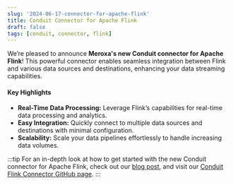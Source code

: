 ```yaml
---
slug: '2024-06-17-connector-for-apache-flink'
title: Conduit Connector for Apache Flink
draft: false
tags: [conduit, connector, flink]
---
```


We’re pleased to announce **Meroxa's new Conduit connector for Apache Flink**! This powerful connector enables seamless integration between Flink and various data sources and destinations, enhancing your data streaming capabilities.

<!--truncate-->

#### Key Highlights
- **Real-Time Data Processing:** Leverage Flink’s capabilities for real-time data processing and analytics.
- **Easy Integration:** Quickly connect to multiple data sources and destinations with minimal configuration.
-  **Scalability:** Scale your data pipelines effortlessly to handle increasing data volumes.

:::tip
For an in-depth look at how to get started with the new Conduit connector for Apache Flink, check out our [blog post](https://meroxa.com/blog/introduction-to-meroxa's-new-conduit-connector-for-apache-flink/), and visit our [Conduit Flink Connector GitHub page](https://github.com/conduitio-labs/conduit-flink-connector).
:::
